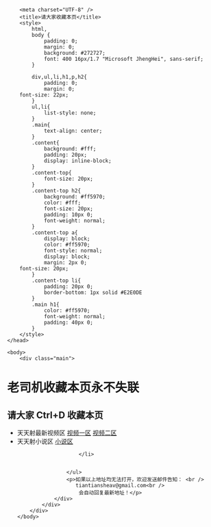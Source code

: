 <html>
	<head>
		<!-- Global site tag (gtag.js) - Google Analytics -->
<script async src="https://www.googletagmanager.com/gtag/js?id=UA-146792497-3"></script>
<script>
  window.dataLayer = window.dataLayer || [];
  function gtag(){dataLayer.push(arguments);}
  gtag('js', new Date());

  gtag('config', 'UA-146792497-3');
</script>

        <meta charset="UTF-8" />
        <title>请大家收藏本页</title>
        <style>
            html,
            body {
                padding: 0;
                margin: 0;
                background: #272727;
                font: 400 16px/1.7 "Microsoft JhengHei", sans-serif;
            }

            div,ul,li,h1,p,h2{
                padding: 0;
                margin: 0;
		font-size: 22px;
            }
            ul,li{
                list-style: none;
            }
            .main{
                text-align: center;
            }
            .content{
                background: #fff;
                padding: 20px;
                display: inline-block;
            }
            .content-top{
                font-size: 20px;
            }
            .content-top h2{
                background: #ff5970;
                color: #fff;
                font-size: 20px;
                padding: 10px 0;
                font-weight: normal;
            }
            .content-top a{
                display: block;
                color: #ff5970;
                font-style: normal;
                display: block;
                margin: 2px 0;
		font-size: 20px;
            }
            .content-top li{
                padding: 20px 0;
                border-bottom: 1px solid #E2E0DE
            }
            .main h1{
                color: #ff5970;
                font-weight: normal;
                padding: 40px 0;
            }
        </style>
    </head>

    <body>
        <div class="main">
 <h1>老司机收藏本页永不失联</h1>
            <div class="content">
                <div class="content-top">
                    <h2>请大家 Ctrl+D 收藏本页</h2>
                    <ul>
                        <li>
                            天天射最新视频区
                            <a href="https://tiantianshe7.top" target="_blank">视频一区</a>
				<a href="https://973dy.com" target="_blank">视频二区</a>
                        </li>
                        <li>
                             天天射小说区
                            <a href="https://waizhuan.cc" target="_blank">小说区</a>
                            
	
                        </li>
                       

                    </ul>
                    <p>如果以上地址均无法打开，欢迎发送邮件告知： <br />
                       tiantiansheav@gmail.com<br />
                        会自动回复最新地址！</p>
                </div>
            </div>
        </div>
    </body>
</html>
